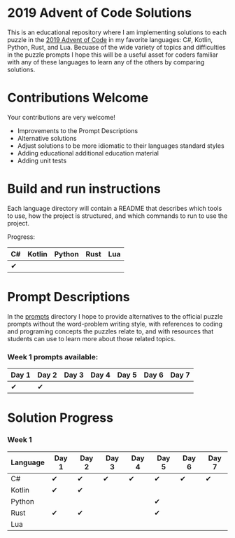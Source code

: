 # 2019 Advent of Code Solutions

This is an educational repository where I am implementing solutions to each puzzle in the [2019 Advent of Code](https://adventofcode.com/2019) in my favorite languages: C#, Kotlin, Python, Rust, and Lua. Becuase of the wide variety of topics and difficulties in the puzzle prompts I hope this will be a useful asset for coders familiar with any of these languages to learn any of the others by comparing solutions. 

# Contributions Welcome

Your contributions are very welcome! 
 * Improvements to the Prompt Descriptions
 * Alternative solutions
 * Adjust solutions to be more idiomatic to their languages standard styles
 * Adding educational additional education material
 * Adding unit tests
 
# Build and run instructions

Each language directory will contain a README that describes which tools to use, how the project is structured, and which commands to run to use the project.

Progress:

| C# | Kotlin | Python | Rust | Lua |
|----|--------|--------|------|-----|
| ✔  |        |        |      |     |


# Prompt Descriptions

In the [prompts](prompts/) directory I hope to provide alternatives to the official puzzle prompts without the word-problem writing style, with references to coding and programing concepts the puzzles relate to, and with resources that students can use to learn more about those related topics.

### Week 1 prompts available:

| Day 1 | Day 2 | Day 3 | Day 4 | Day 5 | Day 6 | Day 7 |
|-------|-------|-------|-------|-------|-------|-------|
| ✔    | ✔     |       |       |       |       |       |

# Solution Progress

### Week 1

| Language | Day 1 | Day 2 | Day 3 | Day 4 | Day 5 | Day 6 | Day 7 |
|----------|-------|-------|-------|-------|-------|-------|-------|
| C#       | ✔     | ✔    | ✔     | ✔    | ✔     | ✔    | ✔     |
| Kotlin   | ✔     | ✔    |       |       |       |       |       |
| Python   |       |       |       |       | ✔     |       |       |
| Rust     | ✔     | ✔    |       |       | ✔     |       |       |
| Lua      |       |       |       |       |       |       |       |


